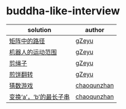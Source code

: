 # buddha-like-interview
| solution                                          | author                                    |
| ------------------------------------------------- | ----------------------------------------- |
| <a href="./矩阵中的路径.md"> 矩阵中的路径         | <a href=" https://github.com/gZeyu">gZeyu |
| <a href="./机器人的运动范围.md"> 机器人的运动范围 | <a href=" https://github.com/gZeyu">gZeyu |
| <a href="./剪绳子.md"> 剪绳子                     | <a href=" https://github.com/gZeyu">gZeyu |
| <a href="./煎饼翻转.md"> 煎饼翻转                 | <a href=" https://github.com/gZeyu">gZeyu |
| <a href="./猜数游戏.md"> 猜数游戏                | <a href=" https://www.cqz21.top/DetailTemp/5ca5ff5439b88c38f51347e5/NMR">chaoqunzhan |
| <a href="./变换‘a’，‘b’的最长子串.md"> 变换‘a’，‘b’的最长子串                 | <a href=" https://www.cqz21.top/DetailTemp/5cb214faaaef42648a9d8191/Js">chaoqunzhan |
